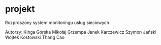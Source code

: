 # projekt
Rozproszony system monitoringu usług sieciowych

Autorzy:
Kinga Górska
Mikołaj Grzempa
Janek Karczewicz
Szymon Jański
Wojtek Kostowski 
Thang Cao
